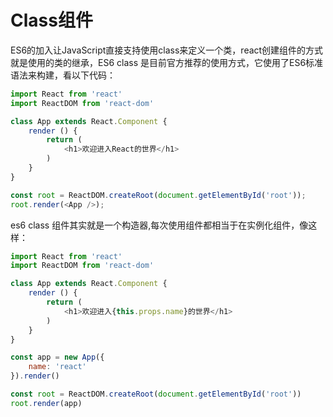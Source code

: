 # Class组件

ES6的加入让JavaScript直接支持使用class来定义一个类，react创建组件的方式就是使用的类的继承，ES6 class 是目前官方推荐的使用方式，它使用了ES6标准语法来构建，看以下代码：

```js
import React from 'react'
import ReactDOM from 'react-dom'

class App extends React.Component {
    render () {
        return (
            <h1>欢迎进入React的世界</h1>
        )
    }
} 

const root = ReactDOM.createRoot(document.getElementById('root'));
root.render(<App />);
```

es6 class 组件其实就是一个构造器,每次使用组件都相当于在实例化组件，像这样：

```js
import React from 'react'
import ReactDOM from 'react-dom'

class App extends React.Component {
    render () {
        return (
            <h1>欢迎进入{this.props.name}的世界</h1>
        )
    }
}

const app = new App({
    name: 'react'
}).render()

const root = ReactDOM.createRoot(document.getElementById('root'))
root.render(app)
```

